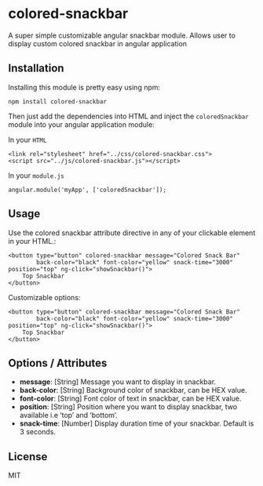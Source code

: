 # colored-snackbar

A super simple customizable angular snackbar module. Allows user to display custom colored snackbar in angular application

## Installation
Installing this module is pretty easy using npm:
```
npm install colored-snackbar
```
Then just add the dependencies into HTML and inject the `coloredSnackbar` module into your angular application module:

In your `HTML`
```
<link rel="stylesheet" href="../css/colored-snackbar.css">
<script src="../js/colored-snackbar.js"></script>
```
In your `module.js`
```
angular.module('myApp', ['coloredSnackbar']);
```

## Usage
Use the colored snackbar attribute directive in any of your clickable element in your HTML.:

```
<button type="button" colored-snackbar message="Colored Snack Bar"
        back-color="black" font-color="yellow" snack-time="3000" position="top" ng-click="showSnackbar()">
    Top Snackbar
</button>

```
Customizable options:
```
<button type="button" colored-snackbar message="Colored Snack Bar"
        back-color="black" font-color="yellow" snack-time="3000" position="top" ng-click="showSnackbar()">
    Top Snackbar
</button>

```
## Options / Attributes

- **message**: [String] Message you want to display in snackbar.
- **back-color**: [String] Background color of snackbar, can be HEX value.
- **font-color**: [String] Font color of text in snackbar, can be HEX value.
- **position**: [String] Position where you want to display snackbar, two available i.e ‘top’ and ‘bottom’.
- **snack-time**: [Number] Display duration time of your snackbar. Default is 3 seconds.


## License
MIT